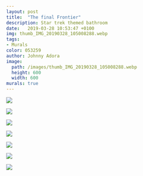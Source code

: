 ```yaml
---
layout: post
title:  "The final Frontier"
description: Star trek themed bathroom
date:   2019-03-28 10:53:47 +0100
img: thumb_IMG_20190328_105008288.webp
tags: 
- Murals
color: 053259
author: Johnny Adora
image:
  path: /images/thumb_IMG_20190328_105008288.webp
  height: 600
  width: 600
murals: true
---
```


![]({{site.baseurl}}/images/IMG_20190328_105324773.jpg)

![]({{site.baseurl}}/images/IMG_20190328_105344051.jpg)

![]({{site.baseurl}}/images/IMG_20190328_105409835.jpg)

![]({{site.baseurl}}/images/IMG_20190328_111637144.jpg)

![]({{site.baseurl}}/images/IMG_20190328_105114685.jpg)

![]({{site.baseurl}}/images/IMG_20190328_105026739~2.jpg)

![]({{site.baseurl}}/images/IMG_20190328_105008288.jpg)
